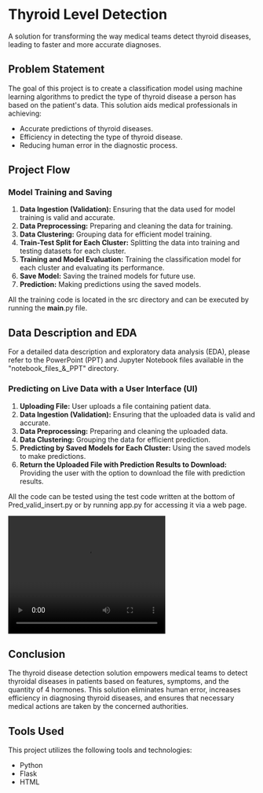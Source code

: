 # Thyroid Level Detection

A solution for transforming the way medical teams detect thyroid diseases, leading to faster and more accurate diagnoses.

## Problem Statement

The goal of this project is to create a classification model using machine learning algorithms to predict the type of thyroid disease a person has based on the patient's data. This solution aids medical professionals in achieving:

- Accurate predictions of thyroid diseases.
- Efficiency in detecting the type of thyroid disease.
- Reducing human error in the diagnostic process.

## Project Flow

### Model Training and Saving

1. **Data Ingestion (Validation):** Ensuring that the data used for model training is valid and accurate.
2. **Data Preprocessing:** Preparing and cleaning the data for training.
3. **Data Clustering:** Grouping data for efficient model training.
4. **Train-Test Split for Each Cluster:** Splitting the data into training and testing datasets for each cluster.
5. **Training and Model Evaluation:** Training the classification model for each cluster and evaluating its performance.
6. **Save Model:** Saving the trained models for future use.
7. **Prediction:** Making predictions using the saved models.

All the training code is located in the src directory and can be executed by running the __main__.py file.

## Data Description and EDA

For a detailed data description and exploratory data analysis (EDA), please refer to the PowerPoint (PPT) and Jupyter Notebook files available in the "notebook_files_&_PPT" directory.

### Predicting on Live Data with a User Interface (UI)

1. **Uploading File:** User uploads a file containing patient data.
2. **Data Ingestion (Validation):** Ensuring that the uploaded data is valid and accurate.
3. **Data Preprocessing:** Preparing and cleaning the uploaded data.
4. **Data Clustering:** Grouping the data for efficient prediction.
5. **Predicting by Saved Models for Each Cluster:** Using the saved models to make predictions.
6. **Return the Uploaded File with Prediction Results to Download:** Providing the user with the option to download the file with prediction results.

All the code can be tested using the test code written at the bottom of Pred_valid_insert.py or by running app.py for accessing it via a web page.

<video width="320" height="240" controls>
  <source src="notebook_files_&_PPT\demo_video.mp4" type="video/mp4">
  Your browser does not support the video tag.
</video>

## Conclusion

The thyroid disease detection solution empowers medical teams to detect thyroidal diseases in patients based on features, symptoms, and the quantity of 4 hormones. This solution eliminates human error, increases efficiency in diagnosing thyroid diseases, and ensures that necessary medical actions are taken by the concerned authorities.

## Tools Used

This project utilizes the following tools and technologies:

- Python
- Flask
- HTML



